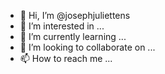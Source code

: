 - 👋 Hi, I’m @josephjuliettens
- 👀 I’m interested in ...
- 🌱 I’m currently learning ...
- 💞️ I’m looking to collaborate on ...
- 📫 How to reach me ...

<!---
josephjuliettens/josephjuliettens is a ✨ special ✨ repository because its `README.md` (this file) appears on your GitHub profile.
You can click the Preview link to take a look at your changes.
--->
